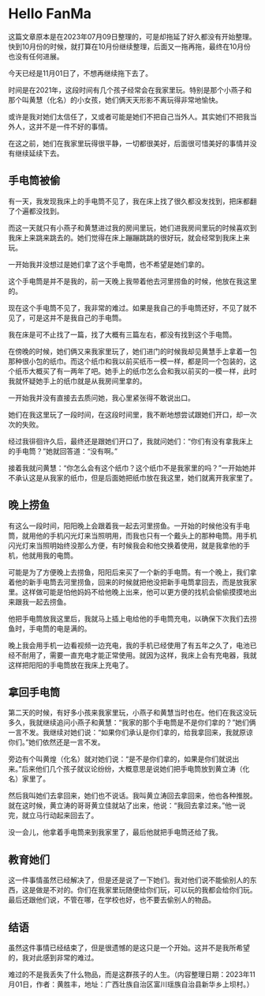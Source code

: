 # Hello FanMa 

这篇文章原本是在2023年07月09日整理的，可是却拖延了好久都没有开始整理。快到10月份的时候，就打算在10月份继续整理，后面又一拖再拖，最终在10月份也没有任何进展。

今天已经是11月01日了，不想再继续拖下去了。

时间是在2021年，这段时间有几个孩子经常会在我家里玩。特别是那个小燕子和那个叫黄慧（化名）的小女孩，她们俩天天形影不离玩得非常地愉快。

或许是我对她们太信任了，又或者可能是她们不把自己当外人。其实她们不把我当外人，这并不是一件不好的事情。

在这之前，她们在我家里玩得很平静，一切都很美好，后面很可惜美好的事情并没有继续延续下去。

## 手电筒被偷

有一天，我发现我床上的手电筒不见了，我在床上找了很久都没发找到，把床都翻了个遍都没找到。

而这一天就只有小燕子和黄慧进过我的房间里玩，她们进我房间里玩的时候喜欢到我床上来跳来跳去的。她们觉得在床上蹦蹦跳跳的很好玩，就会经常到我床上来玩。

一开始我并没想过是她们拿了这个手电筒，也不希望是她们拿的。

这个手电筒是并不是我的，前一天晚上我带着他去河里捞鱼的时候，他放在我这里的。

现在这个手电筒不见了，我非常的难过。如果是我自己的手电筒还好，不见了就不见了，可是这并不是我自己的手电筒。

我在床是可不止找了一篇，找了大概有三篇左右，都没有找到这个手电筒。

在傍晚的时候，她们俩又来我家里玩了，她们进门的时候我却见黄慧手上拿着一包那种很小包的纸巾。而这个纸巾和我以前买纸币一模一样，都是同一个包装的，这个纸币大概买了有一两年了吧。她手上的纸巾怎么会和我以前买的一模一样，此时我就怀疑她手上的纸巾就是从我房间里拿的。

一开始我并没有直接去去质问她，我心里紧张得不敢说出口。

她们在我这里玩了一段时间，在这段时间里，我不断地想尝试跟她们开口，却一次次的失败。

经过我徘徊许久后，最终还是跟她们开口了，我就问她们：“你们有没有拿我床上的手电筒？”她就回答道：“没有啊。”

接着我就问黄慧：“你怎么会有这个纸巾？这个纸巾不是我家里的吗？”一开始她并不承认这是从我家的纸巾，但是后面她把纸巾放在我这里，她们就离开我家里了。

## 晚上捞鱼

有这么一段时间，阳阳晚上会跟着我一起去河里捞鱼。一开始的时候他没有手电筒，就用他的手机闪光灯来当照明用，而我也只有一个戴头上的那种电筒。用手机闪光灯来当照明始终没那么方便，有时候我会和他交换着使用，就是我拿他的手机，他就用我的电筒。

可能是为了方便晚上去捞鱼，阳阳后来买了一个新的手电筒。有一个晚上，我们拿着他的新手电筒去河里捞鱼，回来的时候就把他没把新手电筒拿回去，而是放我家里。这样做可能是怕他妈妈不给他晚上出来，他可以更方便的找机会偷偷摸摸地出来跟我一起去捞鱼。

他把手电筒放我这里后，我就马上插上电给他的手电筒充电，以确保下次我们去捞鱼时，手电筒的电是满的。

晚上我会用手机一边看视频一边充电，我的手机已经使用了有五年之久了，电池已经不耐用了，需要一直充电才能正常使用。就因为这样，我床上会有充电器，我就这样把阳阳的手电筒放在我床上充电了。

## 拿回手电筒

第二天的时候，有好多小孩来我家里玩，小燕子和黄慧当时也在。他们在我这没玩多久，我就继续追问小燕子和黄慧：“我家的那个手电筒是不是你们拿的？”她们俩一言不发。我继续对她们说：“如果你们承认是你们拿的，给我拿回来，我就原谅你们。”她们依然还是一言不发。

旁边有个叫黄煌（化名）就对她们说：“是不是你们拿的，如果是你们就说出来。”后来他们几个孩子就议论纷纷，大概意思是说她们把手电筒放到黄立涛（化名）家里了。

然后我叫她们去拿回来，她们也不说话。我叫黄立涛回去拿回来，他也各种推脱。就在这时候，黄立涛的哥哥黄立佳就站了出来，他说：“我回去拿过来。”他一说完，就立马行动起来回去了。

没一会儿，他拿着手电筒来到我家里了，最后他就把手电筒还给了我。

## 教育她们

这一件事情虽然已经解决了，但是还是说了一下她们。我对他们说不能偷别人的东西，这是做是不对的。你们在我家里玩随便给你们玩，可以玩的我都会给你们玩。最后还跟他们说，不管在哪，在学校也好，也不要去偷别人的物品。

## 结语

虽然这件事情已经结束了，但是很遗憾的是这只是一个开始。这并不是我所希望的，我对此感到非常的难过。

难过的不是我丢失了什么物品，而是这群孩子的人生。（内容整理日期：2023年11月01日，作者：黄胜丰，地址：广西壮族自治区富川瑶族自治县新华乡上坝村。）